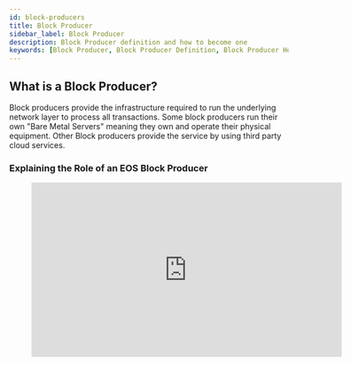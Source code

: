 ```yaml
---
id: block-producers
title: Block Producer
sidebar_label: Block Producer
description: Block Producer definition and how to become one
keywords: [Block Producer, Block Producer Definition, Block Producer How to become one, EOSIO, EOS, EOS Costa Rica, eosio.io, What is Block Producer, What is the Block Producer]
---
```


## What is a Block Producer?

Block producers provide the infrastructure required to run the underlying network layer to process all transactions. Some block producers run their own "Bare Metal Servers" meaning they own and operate their physical equipment. Other Block producers provide the service by using third party cloud services.  

### Explaining the Role of an EOS Block Producer

<figure class="video_container">
  <iframe width="560" height="315" src="https://www.youtube.com/embed/YLt5uexD9gg" frameborder="0" allowfullscreen="true"> </iframe>
</figure>